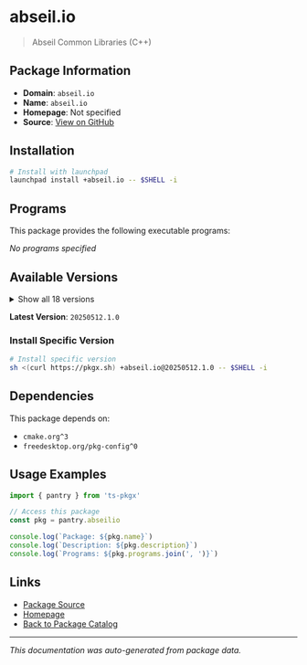 # abseil.io

> Abseil Common Libraries (C++)

## Package Information

- **Domain**: `abseil.io`
- **Name**: `abseil.io`
- **Homepage**: Not specified
- **Source**: [View on GitHub](https://github.com/pkgxdev/pantry/tree/main/projects/abseil.io/package.yml)

## Installation

```bash
# Install with launchpad
launchpad install +abseil.io -- $SHELL -i
```

## Programs

This package provides the following executable programs:

*No programs specified*

## Available Versions

<details>
<summary>Show all 18 versions</summary>

- `20250512.1.0`, `20250512.0.0`, `20250127.1.0`, `20250127.0.0`, `20240722.1.0`
- `20240722.0.0`, `20240116.3.0`, `20240116.2.0`, `20240116.1.0`, `20240116.0.0`
- `20230802.3.0`, `20230802.2.0`, `20230802.1.0`, `20230802.0.0`, `20230125.4.0`
- `20230125.3.0`, `20230125.2.0`, `20220623.2.0`

</details>

**Latest Version**: `20250512.1.0`

### Install Specific Version

```bash
# Install specific version
sh <(curl https://pkgx.sh) +abseil.io@20250512.1.0 -- $SHELL -i
```

## Dependencies

This package depends on:

- `cmake.org^3`
- `freedesktop.org/pkg-config^0`

## Usage Examples

```typescript
import { pantry } from 'ts-pkgx'

// Access this package
const pkg = pantry.abseilio

console.log(`Package: ${pkg.name}`)
console.log(`Description: ${pkg.description}`)
console.log(`Programs: ${pkg.programs.join(', ')}`)
```

## Links

- [Package Source](https://github.com/pkgxdev/pantry/tree/main/projects/abseil.io/package.yml)
- [Homepage](#)
- [Back to Package Catalog](../package-catalog.md)

---

*This documentation was auto-generated from package data.*
